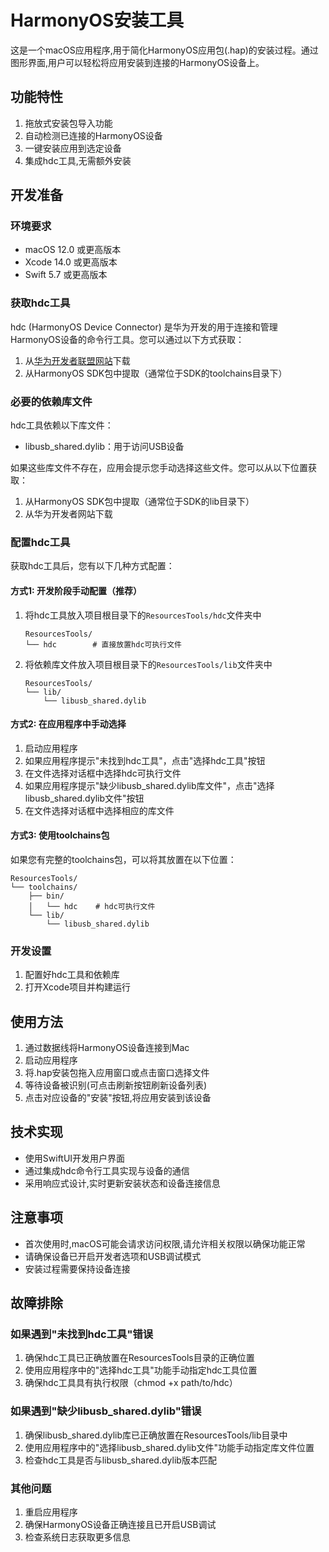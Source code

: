 # HarmonyOS安装工具

这是一个macOS应用程序,用于简化HarmonyOS应用包(.hap)的安装过程。通过图形界面,用户可以轻松将应用安装到连接的HarmonyOS设备上。

## 功能特性

1. 拖放式安装包导入功能
2. 自动检测已连接的HarmonyOS设备
3. 一键安装应用到选定设备
4. 集成hdc工具,无需额外安装

## 开发准备

### 环境要求
- macOS 12.0 或更高版本
- Xcode 14.0 或更高版本
- Swift 5.7 或更高版本

### 获取hdc工具
hdc (HarmonyOS Device Connector) 是华为开发的用于连接和管理HarmonyOS设备的命令行工具。您可以通过以下方式获取：

1. 从[华为开发者联盟网站](https://developer.huawei.com/consumer/cn/doc/harmonyos-guides/hdc)下载
2. 从HarmonyOS SDK包中提取（通常位于SDK的toolchains目录下）

### 必要的依赖库文件
hdc工具依赖以下库文件：
- libusb_shared.dylib：用于访问USB设备

如果这些库文件不存在，应用会提示您手动选择这些文件。您可以从以下位置获取：
1. 从HarmonyOS SDK包中提取（通常位于SDK的lib目录下）
2. 从华为开发者网站下载

### 配置hdc工具
获取hdc工具后，您有以下几种方式配置：

#### 方式1: 开发阶段手动配置（推荐）
1. 将hdc工具放入项目根目录下的`ResourcesTools/hdc`文件夹中
   ```
   ResourcesTools/
   └── hdc        # 直接放置hdc可执行文件
   ```
2. 将依赖库文件放入项目根目录下的`ResourcesTools/lib`文件夹中
   ```
   ResourcesTools/
   └── lib/
       └── libusb_shared.dylib
   ```

#### 方式2: 在应用程序中手动选择
1. 启动应用程序
2. 如果应用程序提示"未找到hdc工具"，点击"选择hdc工具"按钮
3. 在文件选择对话框中选择hdc可执行文件
4. 如果应用程序提示"缺少libusb_shared.dylib库文件"，点击"选择libusb_shared.dylib文件"按钮
5. 在文件选择对话框中选择相应的库文件

#### 方式3: 使用toolchains包
如果您有完整的toolchains包，可以将其放置在以下位置：
```
ResourcesTools/
└── toolchains/
    ├── bin/
    │   └── hdc    # hdc可执行文件
    └── lib/
        └── libusb_shared.dylib
```

### 开发设置
1. 配置好hdc工具和依赖库
2. 打开Xcode项目并构建运行

## 使用方法

1. 通过数据线将HarmonyOS设备连接到Mac
2. 启动应用程序
3. 将.hap安装包拖入应用窗口或点击窗口选择文件
4. 等待设备被识别(可点击刷新按钮刷新设备列表)
5. 点击对应设备的"安装"按钮,将应用安装到该设备

## 技术实现

- 使用SwiftUI开发用户界面
- 通过集成hdc命令行工具实现与设备的通信
- 采用响应式设计,实时更新安装状态和设备连接信息

## 注意事项

- 首次使用时,macOS可能会请求访问权限,请允许相关权限以确保功能正常
- 请确保设备已开启开发者选项和USB调试模式
- 安装过程需要保持设备连接

## 故障排除

### 如果遇到"未找到hdc工具"错误
1. 确保hdc工具已正确放置在ResourcesTools目录的正确位置
2. 使用应用程序中的"选择hdc工具"功能手动指定hdc工具位置
3. 确保hdc工具具有执行权限（chmod +x path/to/hdc）

### 如果遇到"缺少libusb_shared.dylib"错误
1. 确保libusb_shared.dylib库已正确放置在ResourcesTools/lib目录中
2. 使用应用程序中的"选择libusb_shared.dylib文件"功能手动指定库文件位置
3. 检查hdc工具是否与libusb_shared.dylib版本匹配

### 其他问题
1. 重启应用程序
2. 确保HarmonyOS设备正确连接且已开启USB调试
3. 检查系统日志获取更多信息 